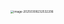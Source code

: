 <img src="C:\Users\pqy\AppData\Roaming\Typora\typora-user-images\image-20250308232532206.png" alt="image-20250308232532206" style="zoom: 33%;" />